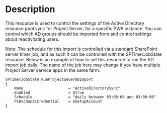 # Description

This resource is used to control the settings of the Active Directory
resource pool sync for Project Server, for a specific PWA instance.
You can control which AD groups should be imported from and control
settings about reactivitating users.

Note: The schedule for this import is controlled via a standard
SharePoint server timer job, and as such it can be controlled with
the SPTimerJobState resource. Below is an example of how to set
this resource to run the AD import job daily. The name of the job
here may change if you have multiple Project Server service apps
in the same farm.

    SPTimerJobState RunProjectSeverADImport
    {
        Name                    = "ActiveDirectorySync"
        Enabled                 = $true
        Schedule                = "daily between 03:00:00 and 03:00:00"
        PsDscRunAsCredential    = $SetupAccount
    }
